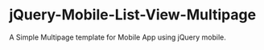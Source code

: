 # jQuery-Mobile-List-View-Multipage
A Simple Multipage template for Mobile App using jQuery mobile. 

